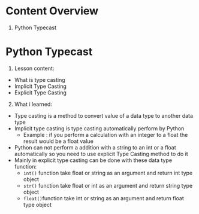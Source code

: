 # Content Overview
  1. Python Typecast

# Python Typecast
  1. Lesson content:
  - What is type casting
  - Implicit Type Casting
  - Explicit Type Casting
  2. What i learned:
  - Type casting is a method to convert value of a data type to another data type
  - Implicit type casting is type casting automatically perform by Python
    - Example : if you perform a calculation with an integer to a float the result would be a float value
  - Python can not perform a addition with a string to an int or a float automatically so you need to use explicit Type Casting method to do it
  - Mainly in explicit type casting can be done with these data type function:
    - `int()` function take float or string as an argument and return int type object
    - `str()` function take float or int as an argument and return string type object
    - `float()`function take int or string as an argument and return float type object
